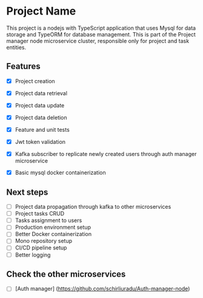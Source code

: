 # Project Name

This project is a nodejs with TypeScript application that uses Mysql for data storage and TypeORM for database management.
This is part of the Project manager node microservice cluster, responsible only for project and task entities.

## Features
  
- [x] Project creation
- [x] Project data retrieval
- [x] Project data update
- [x] Project data deletion
- [x] Feature and unit tests

- [x] Jwt token validation
- [x] Kafka subscriber to replicate newly created users through auth manager microservice
- [x] Basic mysql docker containerization

## Next steps

- [ ] Project data propagation through kafka to other microservices
- [ ] Project tasks CRUD 
- [ ] Tasks assignment to users
- [ ] Production environment setup
- [ ] Better Docker containerization
- [ ] Mono repository setup
- [ ] CI/CD pipeline setup
- [ ] Better logging

## Check the other microservices

- [ ] [Auth manager] (https://github.com/schirliuradu/Auth-manager-node)